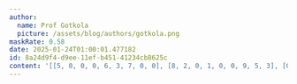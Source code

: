 ```yaml
---
author:
  name: Prof Gotkola
  picture: /assets/blog/authors/gotkola.png
maskRate: 0.58
date: 2025-01-24T01:00:01.477182
id: 8a24d9f4-d9ee-11ef-b451-41234cb8625c
content: '[[5, 0, 0, 0, 6, 3, 7, 0, 0], [8, 2, 0, 1, 0, 0, 9, 5, 3], [0, 3, 0, 0, 0, 0, 0, 8, 1], [6, 0, 9, 0, 0, 0, 0, 1, 7], [0, 0, 0, 9, 1, 6, 0, 0, 8], [0, 0, 0, 4, 0, 0, 5, 6, 9], [0, 0, 0, 0, 0, 0, 3, 0, 4], [0, 6, 8, 0, 0, 0, 0, 9, 5], [0, 0, 2, 0, 9, 0, 8, 0, 6]]'
---
```

